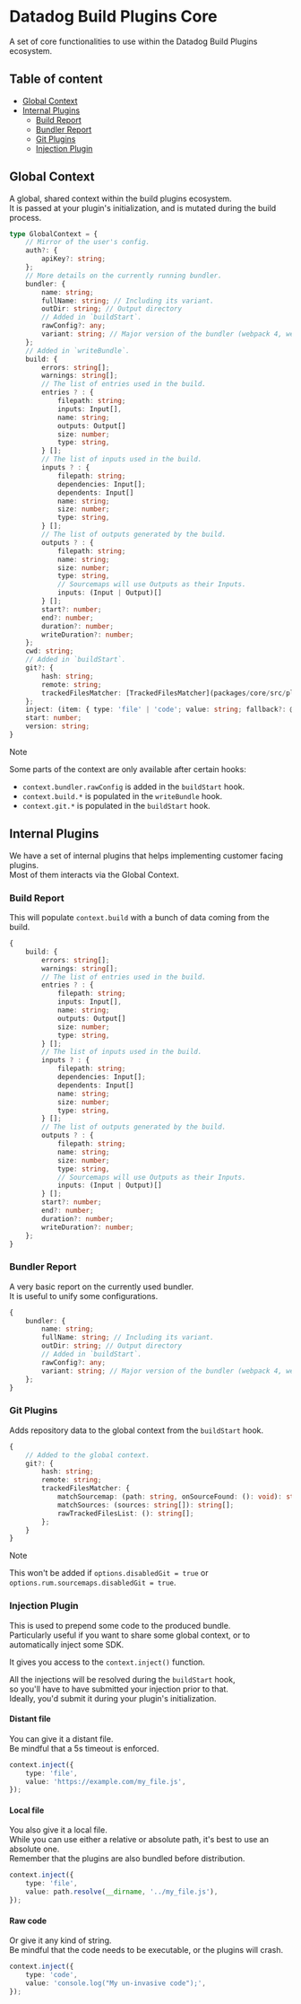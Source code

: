 # Datadog Build Plugins Core <!-- #omit in toc -->

A set of core functionalities to use within the Datadog Build Plugins ecosystem.

## Table of content <!-- #omit in toc -->

<!-- This is auto generated with yarn cli integrity -->

<!-- #toc -->
-   [Global Context](#global-context)
-   [Internal Plugins](#internal-plugins)
    -   [Build Report](#build-report)
    -   [Bundler Report](#bundler-report)
    -   [Git Plugins](#git-plugins)
    -   [Injection Plugin](#injection-plugin)
<!-- #toc -->

## Global Context

A global, shared context within the build plugins ecosystem.<br/>
It is passed at your plugin's initialization, and is mutated during the build process.

```typescript
type GlobalContext = {
    // Mirror of the user's config.
    auth?: {
        apiKey?: string;
    };
    // More details on the currently running bundler.
    bundler: {
        name: string;
        fullName: string; // Including its variant.
        outDir: string; // Output directory
        // Added in `buildStart`.
        rawConfig?: any;
        variant: string; // Major version of the bundler (webpack 4, webpack 5)
    };
    // Added in `writeBundle`.
    build: {
        errors: string[];
        warnings: string[];
        // The list of entries used in the build.
        entries ? : {
            filepath: string;
            inputs: Input[],
            name: string;
            outputs: Output[]
            size: number;
            type: string,
        } [];
        // The list of inputs used in the build.
        inputs ? : {
            filepath: string;
            dependencies: Input[];
            dependents: Input[]
            name: string;
            size: number;
            type: string,
        } [];
        // The list of outputs generated by the build.
        outputs ? : {
            filepath: string;
            name: string;
            size: number;
            type: string,
            // Sourcemaps will use Outputs as their Inputs.
            inputs: (Input | Output)[]
        } [];
        start?: number;
        end?: number;
        duration?: number;
        writeDuration?: number;
    };
    cwd: string;
    // Added in `buildStart`.
    git?: {
        hash: string;
        remote: string;
        trackedFilesMatcher: [TrackedFilesMatcher](packages/core/src/plugins/git/trackedFilesMatcher.ts);
    };
    inject: (item: { type: 'file' | 'code'; value: string; fallback?: @self }) => void;
    start: number;
    version: string;
}
```

> [!NOTE]
> Some parts of the context are only available after certain hooks:
>   - `context.bundler.rawConfig` is added in the `buildStart` hook.
>   - `context.build.*` is populated in the `writeBundle` hook.
>   - `context.git.*` is populated in the `buildStart` hook.

## Internal Plugins

We have a set of internal plugins that helps implementing customer facing plugins.<br/>
Most of them interacts via the Global Context.

### Build Report

This will populate `context.build` with a bunch of data coming from the build.

```typescript
{
    build: {
        errors: string[];
        warnings: string[];
        // The list of entries used in the build.
        entries ? : {
            filepath: string;
            inputs: Input[],
            name: string;
            outputs: Output[]
            size: number;
            type: string,
        } [];
        // The list of inputs used in the build.
        inputs ? : {
            filepath: string;
            dependencies: Input[];
            dependents: Input[]
            name: string;
            size: number;
            type: string,
        } [];
        // The list of outputs generated by the build.
        outputs ? : {
            filepath: string;
            name: string;
            size: number;
            type: string,
            // Sourcemaps will use Outputs as their Inputs.
            inputs: (Input | Output)[]
        } [];
        start?: number;
        end?: number;
        duration?: number;
        writeDuration?: number;
    };
}
```

### Bundler Report

A very basic report on the currently used bundler.<br/>
It is useful to unify some configurations.

```typescript
{
    bundler: {
        name: string;
        fullName: string; // Including its variant.
        outDir: string; // Output directory
        // Added in `buildStart`.
        rawConfig?: any;
        variant: string; // Major version of the bundler (webpack 4, webpack 5)
    };
}
```

### Git Plugins

Adds repository data to the global context from the `buildStart` hook.

```typescript
{
    // Added to the global context.
    git?: {
        hash: string;
        remote: string;
        trackedFilesMatcher: {
            matchSourcemap: (path: string, onSourceFound: (): void): string[];
            matchSources: (sources: string[]): string[];
            rawTrackedFilesList: (): string[];
        };
    }
}
```

> [!NOTE]
> This won't be added if `options.disabledGit = true` or `options.rum.sourcemaps.disabledGit = true`.

### Injection Plugin

This is used to prepend some code to the produced bundle.<br/>
Particularly useful if you want to share some global context, or to automatically inject some SDK.

It gives you access to the `context.inject()` function.

All the injections will be resolved during the `buildStart` hook,<br/>
so you'll have to have submitted your injection prior to that.<br/>
Ideally, you'd submit it during your plugin's initialization.

#### Distant file

You can give it a distant file.<br/>
Be mindful that a 5s timeout is enforced.

```typescript
context.inject({
    type: 'file',
    value: 'https://example.com/my_file.js',
});
```

#### Local file

You also give it a local file.<br/>
While you can use either a relative or absolute path, it's best to use an absolute one.<br/>
Remember that the plugins are also bundled before distribution.

```typescript
context.inject({
    type: 'file',
    value: path.resolve(__dirname, '../my_file.js'),
});
```

#### Raw code

Or give it any kind of string.<br/>
Be mindful that the code needs to be executable, or the plugins will crash.

```typescript
context.inject({
    type: 'code',
    value: 'console.log("My un-invasive code");',
});
```
